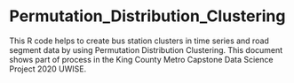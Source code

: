 # Permutation_Distribution_Clustering

This R code helps to create bus station clusters in time series and road segment data by using Permutation Distribution Clustering. This document shows part of process in the King County Metro Capstone Data Science Project 2020 UWISE.
